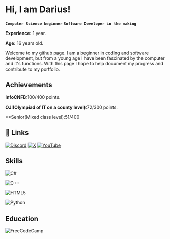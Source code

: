 # Hi, I am Darius!
**`Computer Science beginner`**
**`Software Developer in the making`**

**Experience:** 1 year.

**Age:** 16 years old.

Welcome to my github page. I am a beginner in coding and software development, but from a young age I have been fascinated by the computer and it's functions. With this page I hope to help document my progress and contribute to my portfolio.
## Achievements
**InfoCNFB**:100/400 points.

**OJI(Olympiad of IT on a county level)**:72/300 points.

**Senior(Mixed class level):51/400

## 🔗 Links

[![Discord](https://img.shields.io/badge/Discord-%235865F2.svg?style=for-the-badge&logo=discord&logoColor=white)]()
[![X](https://img.shields.io/badge/X-%23000000.svg?style=for-the-badge&logo=X&logoColor=white)](https://x.com/restondarius)
[![YouTube](https://img.shields.io/badge/YouTube-%23FF0000.svg?style=for-the-badge&logo=YouTube&logoColor=white)](https://www.youtube.com/@restondarius)


## Skills

![C#](https://img.shields.io/badge/c%23-%23239120.svg?style=for-the-badge&logo=csharp&logoColor=white)

![C++](https://img.shields.io/badge/c++-%2300599C.svg?style=for-the-badge&logo=c%2B%2B&logoColor=white)

![HTML5](https://img.shields.io/badge/html5-%23E34F26.svg?style=for-the-badge&logo=html5&logoColor=white)

![Python](https://img.shields.io/badge/python-3670A0?style=for-the-badge&logo=python&logoColor=ffdd54)
## Education

![FreeCodeCamp](https://img.shields.io/badge/Freecodecamp-%23123.svg?&style=for-the-badge&logo=freecodecamp&logoColor=green)

